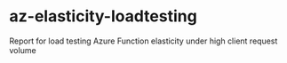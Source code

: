 # az-elasticity-loadtesting
Report for load testing Azure Function elasticity under high client request volume 
